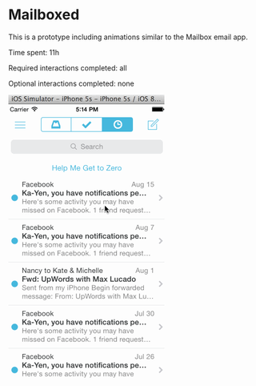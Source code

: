 Mailboxed
=========


This is a prototype including  animations similar to the Mailbox email app.

Time spent: 11h

Required interactions completed: all

Optional interactions completed: none

![my gif](https://github.com/loredanacrisan/Mailboxed/blob/master/week3-homework.gif)







